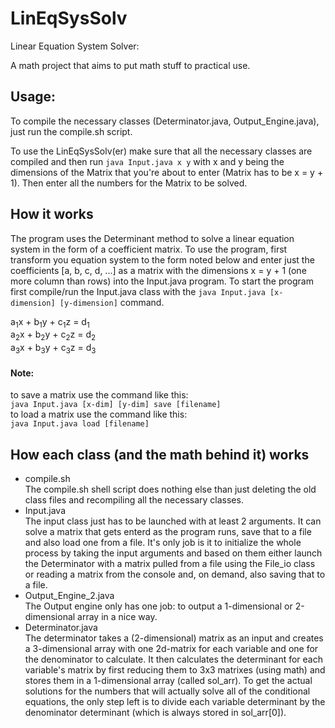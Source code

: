 # LinEqSysSolv
Linear Equation System Solver:

A math project that aims to put math stuff to practical use.

## Usage:

To compile the necessary classes (Determinator.java, Output_Engine.java), just run the compile.sh script.

To use the LinEqSysSolv(er) make sure that all the necessary classes are compiled and then run ```java Input.java x y``` with x and y being the dimensions of the Matrix that you're about to enter (Matrix has to be x = y + 1). Then enter all the numbers for the Matrix to be solved.

## How it works

The program uses the Determinant method to solve a linear equation system in the form of a coefficient matrix. To use the program, first transform you equation system to the form noted below and enter just the coefficients [a, b, c, d, ...] as a matrix with the dimensions x = y + 1 (one more column than rows) into the Input.java program. To start the program first compile/run the Input.java class with the ```java Input.java [x-dimension] [y-dimension]``` command.

a<sub>1</sub>x + b<sub>1</sub>y + c<sub>1</sub>z = d<sub>1</sub>\
a<sub>2</sub>x + b<sub>2</sub>y + c<sub>2</sub>z = d<sub>2</sub>\
a<sub>3</sub>x + b<sub>3</sub>y + c<sub>3</sub>z = d<sub>3</sub>

#### Note:
to save a matrix use the command like this:\
```java Input.java [x-dim] [y-dim] save [filename]```\
to load a matrix use the command like this:\
```java Input.java load [filename]```

## How each class (and the math behind it) works

- compile.sh\
The compile.sh shell script does nothing else than just deleting the old class files and recompiling all the necessary classes.
- Input.java\
The input class just has to be launched with at least 2 arguments. It can solve a matrix that gets enterd as the program runs, save that to a file and also load one from a file. It's only job is it to initialize the whole process by taking the input arguments and based on them either launch the Determinator with a matrix pulled from a file using the File_io class or reading a matrix from the console and, on demand, also saving that to a file.
- Output_Engine_2.java\
The Output engine only has one job: to output a 1-dimensional or 2-dimensional array in a nice way.
- Determinator.java\
The determinator takes a (2-dimensional) matrix as an input and creates a 3-dimensional array with one 2d-matrix for each variable and one for the denominator to calculate. It then calculates the determinant for each variable's matrix by first reducing them to 3x3 matrixes (using math) and stores them in a 1-dimensional array (called sol_arr). To get the actual solutions for the numbers that will actually solve all of the conditional equations, the only step left is to divide each variable determinant by the denominator determinant (which is always stored in sol_arr\[0]).